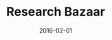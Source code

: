 ---
title: Research Bazaar
text: The Research Bazaar is a worldwide festival promoting the digital literacy emerging at the center of modern research. From February 1-3, 2016, the SFU Library's Research Commons will host workshops and events that allow researchers to gain skills and connect with one another.
location: Simon Fraser University, Burnaby Campus
link: https://github.com/sciprog-sfu/sciprog-sfu.github.io/issues/59
date: 2016-02-01
startTime: '8:30'
endTime: '16:30'

---